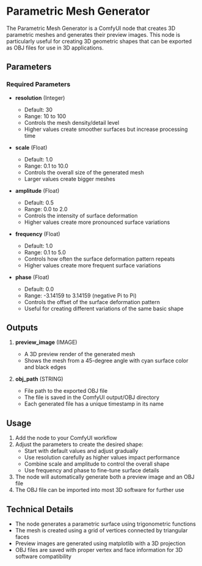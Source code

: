# Parametric Mesh Generator

The Parametric Mesh Generator is a ComfyUI node that creates 3D parametric meshes and generates their preview images. This node is particularly useful for creating 3D geometric shapes that can be exported as OBJ files for use in 3D applications.

## Parameters

### Required Parameters

- **resolution** (Integer)
  - Default: 30
  - Range: 10 to 100
  - Controls the mesh density/detail level
  - Higher values create smoother surfaces but increase processing time

- **scale** (Float)
  - Default: 1.0
  - Range: 0.1 to 10.0
  - Controls the overall size of the generated mesh
  - Larger values create bigger meshes

- **amplitude** (Float)
  - Default: 0.5
  - Range: 0.0 to 2.0
  - Controls the intensity of surface deformation
  - Higher values create more pronounced surface variations

- **frequency** (Float)
  - Default: 1.0
  - Range: 0.1 to 5.0
  - Controls how often the surface deformation pattern repeats
  - Higher values create more frequent surface variations

- **phase** (Float)
  - Default: 0.0
  - Range: -3.14159 to 3.14159 (negative Pi to Pi)
  - Controls the offset of the surface deformation pattern
  - Useful for creating different variations of the same basic shape

## Outputs

1. **preview_image** (IMAGE)
   - A 3D preview render of the generated mesh
   - Shows the mesh from a 45-degree angle with cyan surface color and black edges

2. **obj_path** (STRING)
   - File path to the exported OBJ file
   - The file is saved in the ComfyUI output/OBJ directory
   - Each generated file has a unique timestamp in its name

## Usage

1. Add the node to your ComfyUI workflow
2. Adjust the parameters to create the desired shape:
   - Start with default values and adjust gradually
   - Use resolution carefully as higher values impact performance
   - Combine scale and amplitude to control the overall shape
   - Use frequency and phase to fine-tune surface details
3. The node will automatically generate both a preview image and an OBJ file
4. The OBJ file can be imported into most 3D software for further use

## Technical Details

- The node generates a parametric surface using trigonometric functions
- The mesh is created using a grid of vertices connected by triangular faces
- Preview images are generated using matplotlib with a 3D projection
- OBJ files are saved with proper vertex and face information for 3D software compatibility
